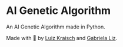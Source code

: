 # AI Genetic Algorithm

An AI Genetic Algorithm made in Python.

Made with :sparkling_heart: by [Luiz Kraisch](https://github.com/luizkraisch) and [Gabriela Liz](https://github.com/gabiliz).
